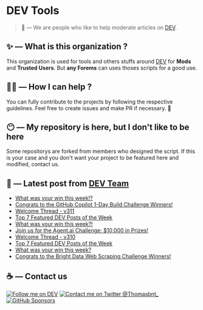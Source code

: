 # DEV Tools

> 🔧 — We are people who like to help moderate articles on [DEV](https://dev.to).

## ✨ — What is this organization ?

This organization is used for tools and others stuffs around [DEV](https://dev.to) for **Mods** and **Trusted Users**. But __any Forems__ can uses thoses scripts for a good use.


## 💪🏼 — How I can help ?

You can fully contribute to the projects by following the respective guidelines. Feel free to create issues and make PR if necessary. 🎉

## 😶 — My repository is here, but I don't like to be here

Some repositorys are forked from members who designed the script. If this is your case and you don't want your project to be featured here and modified, contact us.

## 📝 — Latest post from [DEV Team](https://dev.to/devteam)

<!-- BLOG-POST-LIST:START -->
- [What was your win this week!?](https://dev.to/devteam/what-was-your-win-this-week-odp)
- [Congrats to the GitHub Copilot 1-Day Build Challenge Winners!](https://dev.to/devteam/congrats-to-the-github-copilot-1-day-build-challenge-winners-4iok)
- [Welcome Thread - v311](https://dev.to/devteam/welcome-thread-v311-4g24)
- [Top 7 Featured DEV Posts of the Week](https://dev.to/devteam/top-7-featured-dev-posts-of-the-week-3ob4)
- [What was your win this week?!](https://dev.to/devteam/what-was-your-win-this-week-2eei)
- [Join us for the Agent.ai Challenge: $10,000 in Prizes!](https://dev.to/devteam/join-us-for-the-agentai-challenge-10000-in-prizes-dh9)
- [Welcome Thread - v310](https://dev.to/devteam/welcome-thread-v310-348i)
- [Top 7 Featured DEV Posts of the Week](https://dev.to/devteam/top-7-featured-dev-posts-of-the-week-528)
- [What was your win this week?](https://dev.to/devteam/what-was-your-win-this-week-5j6)
- [Congrats to the Bright Data Web Scraping Challenge Winners!](https://dev.to/devteam/congrats-to-the-bright-data-web-scraping-challenge-winners-46nf)
<!-- BLOG-POST-LIST:END -->


## ☕ — Contact us

[![Follow me on DEV](https://img.shields.io/badge/dev.to-%2308090A.svg?&style=for-the-badge&logo=dev.to&logoColor=white&alt=devto)](https://dev.to/thomasbnt)
[![Contact me on Twitter @Thomasbnt_](https://img.shields.io/badge/Contact%20me%20on%20Twitter-%231DA1F2.svg?&style=for-the-badge&logo=twitter&logoColor=white&alt=twitter)](https://twitter.com/messages/1142357270-1142357270?text=Hello,%20I%20contact%20you%20from%20devtotools%20&recipient_id=1142357270) [![GitHub Sponsors](https://img.shields.io/badge/Sponsor%20me-%23EA54AE.svg?&style=for-the-badge&logo=github-sponsors&logoColor=white)](https://github.com/sponsors/thomasbnt)


